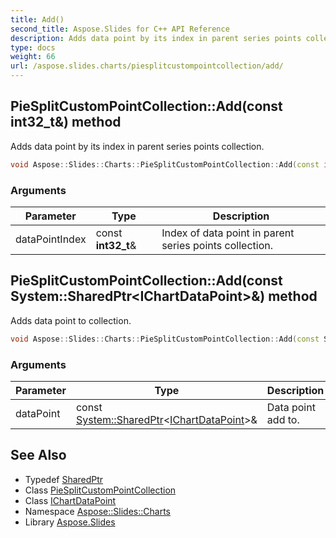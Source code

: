 ```yaml
---
title: Add()
second_title: Aspose.Slides for C++ API Reference
description: Adds data point by its index in parent series points collection.
type: docs
weight: 66
url: /aspose.slides.charts/piesplitcustompointcollection/add/
---
```

## PieSplitCustomPointCollection::Add(const int32_t\&) method


Adds data point by its index in parent series points collection.

```cpp
void Aspose::Slides::Charts::PieSplitCustomPointCollection::Add(const int32_t &dataPointIndex) override
```


### Arguments

| Parameter | Type | Description |
| --- | --- | --- |
| dataPointIndex | const **int32_t**\& | Index of data point in parent series points collection. |

## PieSplitCustomPointCollection::Add(const System::SharedPtr\<IChartDataPoint\>\&) method


Adds data point to collection.

```cpp
void Aspose::Slides::Charts::PieSplitCustomPointCollection::Add(const System::SharedPtr<IChartDataPoint> &dataPoint) override
```


### Arguments

| Parameter | Type | Description |
| --- | --- | --- |
| dataPoint | const [System::SharedPtr](../../../system/sharedptr/)\<[IChartDataPoint](../../ichartdatapoint/)\>\& | Data point add to. |

## See Also

* Typedef [SharedPtr](../../../system/sharedptr/)
* Class [PieSplitCustomPointCollection](../)
* Class [IChartDataPoint](../../ichartdatapoint/)
* Namespace [Aspose::Slides::Charts](../../)
* Library [Aspose.Slides](../../../)